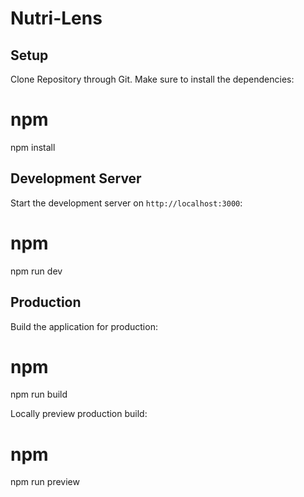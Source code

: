 # Nutri-Lens

## Setup
Clone Repository through Git.
Make sure to install the dependencies:
# npm
npm install

## Development Server
Start the development server on `http://localhost:3000`:

# npm
npm run dev

## Production
Build the application for production:

# npm
npm run build

Locally preview production build:

# npm
npm run preview